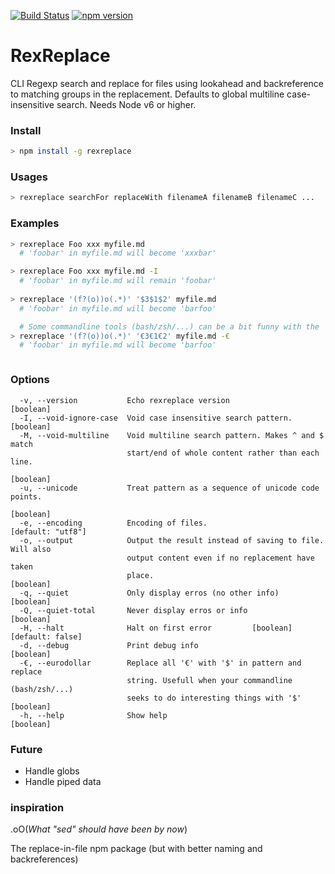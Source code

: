 [![Build Status](https://travis-ci.org/mathiasrw/rexreplace.svg?branch=master)](https://travis-ci.org/mathiasrw/rexreplace)
[![npm version](https://badge.fury.io/js/rexreplace.svg)](https://www.npmjs.com/package/rexreplace)

# RexReplace

CLI Regexp search and replace for files using lookahead and
backreference to matching groups in the replacement. Defaults to global
multiline case-insensitive search. Needs Node v6 or higher.

### Install
```bash
> npm install -g rexreplace
```
 


### Usages 
```bash
> rexreplace searchFor replaceWith filenameA filenameB filenameC ...
```

### Examples
```bash
> rexreplace Foo xxx myfile.md     
  # 'foobar' in myfile.md will become 'xxxbar'

> rexreplace Foo xxx myfile.md -I     
  # 'foobar' in myfile.md will remain 'foobar'
  
> rexreplace '(f?(o))o(.*)' '$3$1$2' myfile.md 
  # 'foobar' in myfile.md will become 'barfoo'

  # Some commandline tools (bash/zsh/...) can be a bit funny with the `$` sign. Use the '-€' flag to let `€` alias a `$` in pattern and replacement
> rexreplace '(f?(o))o(.*)' '€3€1€2' myfile.md -€ 
  # 'foobar' in myfile.md will become 'barfoo'



```


### Options

```
  -v, --version           Echo rexreplace version                      [boolean]
  -I, --void-ignore-case  Void case insensitive search pattern.        [boolean]
  -M, --void-multiline    Void multiline search pattern. Makes ^ and $ match
                          start/end of whole content rather than each line.
                                                                       [boolean]
  -u, --unicode           Treat pattern as a sequence of unicode code points.
                                                                       [boolean]
  -e, --encoding          Encoding of files.                   [default: "utf8"]
  -o, --output            Output the result instead of saving to file. Will also
                          output content even if no replacement have taken
                          place.                                       [boolean]
  -q, --quiet             Only display erros (no other info)           [boolean]
  -Q, --quiet-total       Never display erros or info                  [boolean]
  -H, --halt              Halt on first error         [boolean] [default: false]
  -d, --debug             Print debug info                             [boolean]
  -€, --eurodollar        Replace all '€' with '$' in pattern and replace
                          string. Usefull when your commandline (bash/zsh/...)
                          seeks to do interesting things with '$'      [boolean]
  -h, --help              Show help                                    [boolean]
```

### Future
- Handle globs
- Handle piped data

### inspiration

.oO(_What "sed" should have been by now_)

The replace-in-file npm package (but with better naming and backreferences)
